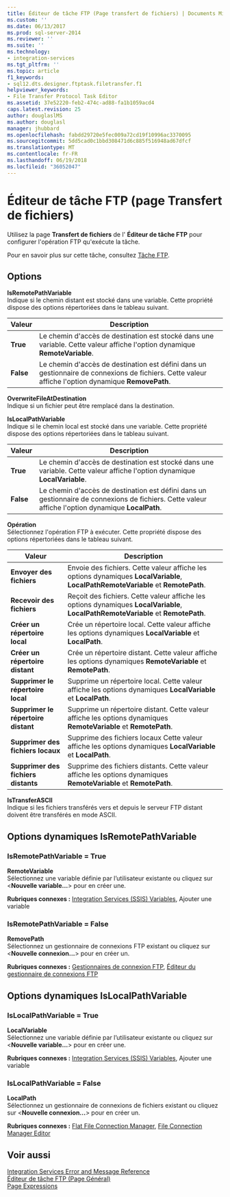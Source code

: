 ```yaml
---
title: Éditeur de tâche FTP (Page transfert de fichiers) | Documents Microsoft
ms.custom: ''
ms.date: 06/13/2017
ms.prod: sql-server-2014
ms.reviewer: ''
ms.suite: ''
ms.technology:
- integration-services
ms.tgt_pltfrm: ''
ms.topic: article
f1_keywords:
- sql12.dts.designer.ftptask.filetransfer.f1
helpviewer_keywords:
- File Transfer Protocol Task Editor
ms.assetid: 37e52220-feb2-474c-ad88-fa1b1059acd4
caps.latest.revision: 25
author: douglaslMS
ms.author: douglasl
manager: jhubbard
ms.openlocfilehash: fabdd29720e5fec009a72cd19f10996ac3370095
ms.sourcegitcommit: 5dd5cad0c1bbd308471d6c885f516948ad67dfcf
ms.translationtype: MT
ms.contentlocale: fr-FR
ms.lasthandoff: 06/19/2018
ms.locfileid: "36052047"
---
```

# <a name="ftp-task-editor-file-transfer-page"></a>Éditeur de tâche FTP (page Transfert de fichiers)
  Utilisez la page **Transfert de fichiers** de l' **Éditeur de tâche FTP** pour configurer l'opération FTP qu'exécute la tâche.  
  
 Pour en savoir plus sur cette tâche, consultez [Tâche FTP](control-flow/ftp-task.md).  
  
## <a name="options"></a>Options  
 **IsRemotePathVariable**  
 Indique si le chemin distant est stocké dans une variable. Cette propriété dispose des options répertoriées dans le tableau suivant.  
  
|Valeur|Description|  
|-----------|-----------------|  
|**True**|Le chemin d'accès de destination est stocké dans une variable. Cette valeur affiche l'option dynamique **RemoteVariable**.|  
|**False**|Le chemin d'accès de destination est défini dans un gestionnaire de connexions de fichiers. Cette valeur affiche l'option dynamique **RemovePath**.|  
  
 **OverwriteFileAtDestination**  
 Indique si un fichier peut être remplacé dans la destination.  
  
 **IsLocalPathVariable**  
 Indique si le chemin local est stocké dans une variable. Cette propriété dispose des options répertoriées dans le tableau suivant.  
  
|Valeur|Description|  
|-----------|-----------------|  
|**True**|Le chemin d'accès de destination est stocké dans une variable. Cette valeur affiche l'option dynamique **LocalVariable**.|  
|**False**|Le chemin d'accès de destination est défini dans un gestionnaire de connexions de fichiers. Cette valeur affiche l'option dynamique **LocalPath**.|  
  
 **Opération**  
 Sélectionnez l'opération FTP à exécuter. Cette propriété dispose des options répertoriées dans le tableau suivant.  
  
|Valeur|Description|  
|-----------|-----------------|  
|**Envoyer des fichiers**|Envoie des fichiers. Cette valeur affiche les options dynamiques **LocalVariable**, **LocalPathRemoteVariable** et **RemotePath**.|  
|**Recevoir des fichiers**|Reçoit des fichiers. Cette valeur affiche les options dynamiques **LocalVariable**, **LocalPathRemoteVariable** et **RemotePath**.|  
|**Créer un répertoire local**|Crée un répertoire local. Cette valeur affiche les options dynamiques **LocalVariable** et **LocalPath**.|  
|**Créer un répertoire distant**|Crée un répertoire distant. Cette valeur affiche les options dynamiques **RemoteVariable** et **RemotePath**.|  
|**Supprimer le répertoire local**|Supprime un répertoire local. Cette valeur affiche les options dynamiques **LocalVariable** et **LocalPath**.|  
|**Supprimer le répertoire distant**|Supprime un répertoire distant. Cette valeur affiche les options dynamiques **RemoteVariable** et **RemotePath**.|  
|**Supprimer des fichiers locaux**|Supprime des fichiers locaux Cette valeur affiche les options dynamiques **LocalVariable** et **LocalPath**.|  
|**Supprimer des fichiers distants**|Supprime des fichiers distants. Cette valeur affiche les options dynamiques **RemoteVariable** et **RemotePath**.|  
  
 **IsTransferASCII**  
 Indique si les fichiers transférés vers et depuis le serveur FTP distant doivent être transférés en mode ASCII.  
  
## <a name="isremotepathvariable-dynamic-options"></a>Options dynamiques IsRemotePathVariable  
  
### <a name="isremotepathvariable--true"></a>IsRemotePathVariable = True  
 **RemoteVariable**  
 Sélectionnez une variable définie par l’utilisateur existante ou cliquez sur \<**Nouvelle variable...**> pour en créer une.  
  
 **Rubriques connexes :** [Integration Services &#40;SSIS&#41; Variables](integration-services-ssis-variables.md), Ajouter une variable  
  
### <a name="isremotepathvariable--false"></a>IsRemotePathVariable = False  
 **RemovePath**  
 Sélectionnez un gestionnaire de connexions FTP existant ou cliquez sur \<**Nouvelle connexion...**> pour en créer un.  
  
 **Rubriques connexes :** [Gestionnaires de connexion FTP](connection-manager/ftp-connection-manager.md), [Éditeur du gestionnaire de connexions FTP](../../2014/integration-services/ftp-connection-manager-editor.md)  
  
## <a name="islocalpathvariable-dynamic-options"></a>Options dynamiques IsLocalPathVariable  
  
### <a name="islocalpathvariable--true"></a>IsLocalPathVariable = True  
 **LocalVariable**  
 Sélectionnez une variable définie par l’utilisateur existante ou cliquez sur \<**Nouvelle variable...**> pour en créer une.  
  
 **Rubriques connexes :** [Integration Services &#40;SSIS&#41; Variables](integration-services-ssis-variables.md), Ajouter une variable  
  
### <a name="islocalpathvariable--false"></a>IsLocalPathVariable = False  
 **LocalPath**  
 Sélectionnez un gestionnaire de connexions de fichiers existant ou cliquez sur \<**Nouvelle connexion...**> pour en créer un.  
  
 **Rubriques connexes :** [Flat File Connection Manager](connection-manager/file-connection-manager.md), [File Connection Manager Editor](../../2014/integration-services/file-connection-manager-editor.md)  
  
## <a name="see-also"></a>Voir aussi  
 [Integration Services Error and Message Reference](../../2014/integration-services/integration-services-error-and-message-reference.md)   
 [Éditeur de tâche FTP &#40;Page Général&#41;](general-page-of-integration-services-designers-options.md)   
 [Page Expressions](expressions/expressions-page.md)  
  
  